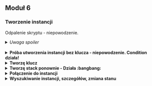 ## Moduł 6

### Tworzenie instancji

Odpalenie skryptu - niepowodzenie. 
<details>
  <summary><i>Uwaga spoiler</i></summary>
W poleceniu `memes-generator/operations/commands/deploy-jumphost.sh` brakuje capability `--capabilities CAPABILITY_NAMED_IAM`

Prosta poprawka - brawo :clap: Karolina.
</details>
<br/>

<details>
  <summary><b>Próba utworzenia instancji bez klucza - niepowodzenie. Condition działa!</b></summary>

![image](https://user-images.githubusercontent.com/1813036/123264523-67018f00-d4fa-11eb-9f67-b7351bd9ddce.png)
</details>

<details>
  <summary><b>Tworzę klucz</b></summary>

```bash
aws ec2 create-key-pair --key-name memes-generator-dev-jumphost-key (...)

aws ec2 describe-key-pairs \
  --key-names memes-generator-dev-jumphost-key \
  --output yaml | tee
KeyPairs:
- KeyFingerprint: 27:30:8c:95:4d:c1:c8:31:fd:cc:35:24:92:df:e4:40:37:6c:dd:26
  KeyName: memes-generator-dev-jumphost-key
  KeyPairId: key-01e515XXXXXXXXXXX
  Tags: []
```
</details>

<details>
  <summary><b>Tworzę stack ponownie - Działa :bangbang:</b></summary>

```bash
make up

...
aws cloudformation deploy --template-file memes-generator/operations/templates/jumphost.yaml ...

Waiting for changeset to be created..
Waiting for stack create/update to complete
Successfully created/updated stack - memes-generator-operations-jumphost-dev
make[1]: Leaving directory '/home/pnowosie/Proj/edu/aws-devops/project'
touch .network
```

![image](https://user-images.githubusercontent.com/1813036/123268042-f65c7180-d4fd-11eb-83e6-e25f8c358d5e.png)

</details>

<details>
  <summary><b>Połączenie do instancji</b></summary>

**1. SSH**

```bash
ssh -i "~/.aws/jumphost-key.pem" ec2-user@ec2-XXXXXXXXXXXXX.eu-west-1.compute.amazonaws.com
Last login: Thu Jun 24 13:17:40 2021 from XXX

       __|  __|_  )
       _|  (     /   Amazon Linux 2 AMI
      ___|\___|___|

https://aws.amazon.com/amazon-linux-2/
[ec2-user@ip-10-0-46-21 ~]$ ls -la
razem 16
drwx------ 3 ec2-user ec2-user  95 06-24 13:18 .
drwxr-xr-x 3 root     root      22 06-24 12:59 ..
-rw------- 1 ec2-user ec2-user  13 06-24 13:18 .bash_history
-rw-r--r-- 1 ec2-user ec2-user  18 2020-07-15  .bash_logout
-rw-r--r-- 1 ec2-user ec2-user 193 2020-07-15  .bash_profile
-rw-r--r-- 1 ec2-user ec2-user 231 2020-07-15  .bashrc
drwx------ 2 ec2-user ec2-user  29 06-24 12:59 .ssh
[ec2-user@ip-10-0-46-21 ~]$ logout
Connection to ec2-XXXXXXXXXXXXX.eu-west-1.compute.amazonaws.com closed.
```

**2. Session Manager**

Do połączenia się z Jumphost-em użyję Session Manager-a z AWS CLI. W tym celu instaluję [plugin dla CLI](https://docs.aws.amazon.com/systems-manager/latest/userguide/session-manager-working-with-install-plugin.html)

```bash
make-network show-jumphost | tee
aws cloudformation describe-stacks     --stack-name memes-generator-operations-jumphost-dev     --output yaml     --query Stacks[].Outputs[]     --region eu-west-1
- Description: The ID of Jump Host Instance
  OutputKey: JumpHostInstanceId
  OutputValue: i-05bcaXXXXXXXXXXXX
- Description: Public IP address of the jumphost instance
...

aws ssm start-session --target i-05bcaXXXXXXXXXXXX --region $REGION

Starting session with SessionId: cli-admin-0XXXXXXXXXXXXXXXX
sh-4.2$ whoami
ssm-user
sh-4.2$ ls /
bin  boot  dev	etc  home  lib	lib64  local  media  mnt  opt  proc  root  run	sbin  srv  sys	tmp  usr  var
sh-4.2$ ls /home
ec2-user  ssm-user
sh-4.2$ exit


Exiting session with sessionId: cli-admin-0XXXXXXXXXXXXXXXX.
```

Zaobserwuj, ze na maszynie są konta dla dwóch userów:
* ec2-user - przy połączeniu przez SSH
* ssm-user - przy połączeniu przez SSM

</details>

<details>
  <summary><b>Wyszukiwanie instancji, szczegółów, zmiana stanu</b></summary>

Rozszezyłem polecenia w pliku `tasks/network.Makefile` które bazują na wyszukiwaniu instancji po tagu `Name`.
Wyszukiwanie po tagu jest realizowane przez `operations/commands/get-jumphost-details.sh`, polecenia wygląda tak

```bash
aws ec2 describe-instances \
    --filter Name=tag:Name,Values=${PROJECT}-${STAGE}-${COMPONENT}-${STACK}-instance \
    --query Reservations[*].Instances[*].[InstanceId,State.Name,PublicIpAddress,PublicDnsName] \
    --output text \
    --region $REGION
```

Oto wynik jego działania (poukrywałem wrazliwe szczegóły)
```bash
make-network get-jumphost-details | tee
i-05bcaXXXXXXXXXXXX	running	IP.000.00.000	ec2-00-000-00-000.eu-west-1.compute.amazonaws.com
```

Mając powyzsze mogę
* `make-network connect-jumphost` - połączyć się przez SSM

* `make-network do-jumphost-stop` - zastopować instancje
```bash 
make-network do-jumphost-stop > /dev/null
make-network get-jumphost-details | tee
i-05bcaXXXXXXXXXXXX	stopping ...
```
* `make-network do-jumphost-start` - wystartować instancje
* `make-network get-jumphost-status` - szczegółowy status instancji
```bash
make-network get-jumphost-status | jq
{
  "InstanceStatuses": [
    {
      "AvailabilityZone": "eu-west-1a",
      "InstanceId": "i-05bcaXXXXXXXXXXXX",
      "InstanceState": {
        "Code": 16,
        "Name": "running"
      },
      "InstanceStatus": {
        "Details": [
          {
            "Name": "reachability",
            "Status": "passed"
          }
        ],
        "Status": "ok"
      },
      "SystemStatus": {
        "Details": [
          {
            "Name": "reachability",
            "Status": "passed"
          }
        ],
        "Status": "ok"
      }
    }
  ]
}
```

Dokładne komendy AWS CLI mozna znaleźć w [`tasks/network.Makefile`](https://github.com/pnowosie/aws-devops/blob/master/project/tasks/network.Makefile).

</details>
<br/>


